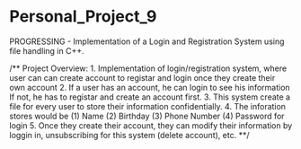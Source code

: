 # Personal_Project_9
PROGRESSING - Implementation of a Login and Registration System using file handling in C++.

/**
   Project Overview:
       1. Implementation of login/registration system, where user can
          can create account to registar and login once they create their own account
       2. If a user has an account, he can login to see his information
          If not, he has to registar and create an account first.
       3. This system create a file for every user to store their information 
          confidentially. 
       4. The inforation stores would be 
                   (1) Name
                   (2) Birthday
                   (3) Phone Number
                   (4) Password for login 
       5. Once they create their account, they can modify their information by loggin in,
          unsubscribing for this system (delete account), etc.
**/
